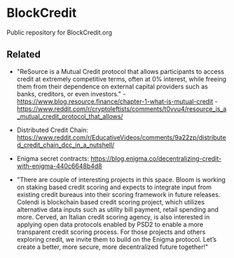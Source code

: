 # BlockCredit
Public repository for BlockCredit.org

## Related  

 - "ReSource is a Mutual Credit protocol that allows participants to access credit at extremely competitive terms, often at 0% interest, while freeing them from their dependence on external capital providers such as banks, creditors, or even investors." - https://www.blog.resource.finance/chapter-1-what-is-mutual-credit - https://www.reddit.com/r/cryptoleftists/comments/t0vvu4/resource_is_a_mutual_credit_protocol_that_allows/   

 - Distributed Credit Chain: https://www.reddit.com/r/EducativeVideos/comments/9a22zp/distributed_credit_chain_dcc_in_a_nutshell/  

 - Enigma secret contracts: https://blog.enigma.co/decentralizing-credit-with-enigma-440c6648b4d8  
 
 - "There are couple of interesting projects in this space. Bloom is working on staking based credit scoring and expects to integrate input from existing credit bureaus into their scoring framework in future releases. Colendi is blockchain based credit scoring project, which utilizes alternative data inputs such as utility bill payment, retail spending and more. Cerved, an Italian credit scoring agency, is also interested in applying open data protocols enabled by PSD2 to enable a more transparent credit scoring process. For those projects and others exploring credit, we invite them to build on the Enigma protocol. Let’s create a better, more secure, more decentralized future together!"  
